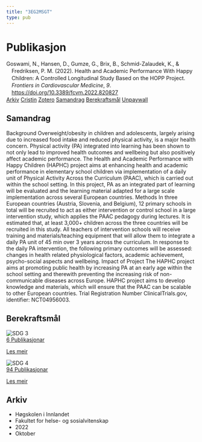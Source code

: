 ```yaml
---
title: "3EG2MSGT"
type: pub
---
```

<h1>Publikasjon</h1>
<article id="csl-bib-container-3EG2MSGT" class="csl-bib-container">
  <div class="csl-bib-body" style="line-height: 1.35; padding-left: 1em; text-indent:-1em;">
  <div class="csl-entry">Goswami, N., Hansen, D., Gumze, G., Brix, B., Schmid-Zalaudek, K., &amp; Fredriksen, P. M. (2022). Health and Academic Performance With Happy Children: A Controlled Longitudinal Study Based on the HOPP Project. <i>Frontiers in Cardiovascular Medicine</i>, <i>9</i>. <a href="https://doi.org/10.3389/fcvm.2022.820827">https://doi.org/10.3389/fcvm.2022.820827</a></div>
</div>
  <div class="csl-bib-buttons">
    <a href="#taxonomy-article-3EG2MSGT" class="csl-bib-button">Arkiv</a>
    <a href="https://app.cristin.no/results/show.jsf?id=2061719" alt="Cristin URL" class="csl-bib-button">Cristin</a>
    <a href="http://zotero.org/groups/5402882/items/3EG2MSGT" alt="Zotero URL" class="csl-bib-button">Zotero</a>
    <a href="#abstract-article-3EG2MSGT" class="csl-bib-button">Samandrag</a>
    <a href="#sdg-article-3EG2MSGT" class="csl-bib-button">Berekraftsmål</a>
    <a href="https://www.frontiersin.org/articles/10.3389/fcvm.2022.820827/pdf" class="csl-bib-button">Unpaywall</a>
  </div>
  <div id="csl-bib-meta-container-3EG2MSGT"></div>
</article>
<div id="csl-bib-meta-3EG2MSGT" class="csl-bib-meta">
  <article id="abstract-article-3EG2MSGT" class="abstract-article">
    <h1>Samandrag</h1>
    Background Overweight/obesity in children and adolescents, largely arising due to increased food intake and reduced physical activity, is a major health concern. Physical activity (PA) integrated into learning has been shown to not only lead to improved health outcomes and wellbeing but also positively affect academic performance. The Health and Academic Performance with Happy Children (HAPHC) project aims at enhancing health and academic performance in elementary school children via implementation of a daily unit of Physical Activity Across the Curriculum (PAAC), which is carried out within the school setting. In this project, PA as an integrated part of learning will be evaluated and the learning material adapted for a large scale implementation across several European countries. Methods In three European countries (Austria, Slovenia, and Belgium), 12 primary schools in total will be recruited to act as either intervention or control school in a large intervention study, which applies the PAAC pedagogy during lectures. It is estimated that, at least 3,000+ children across the three countries will be recruited in this study. All teachers of intervention schools will receive training and materials/teaching equipment that will allow them to integrate a daily PA unit of 45 min over 3 years across the curriculum. In response to the daily PA intervention, the following primary outcomes will be assessed: changes in health related physiological factors, academic achievement, psycho-social aspects and wellbeing. Impact of Project The HAPHC project aims at promoting public health by increasing PA at an early age within the school setting and therewith preventing the increasing risk of non-communicable diseases across Europe. HAPHC project aims to develop knowledge and materials, which will ensure that the PAAC can be scalable to other European countries. Trial Registration Number ClinicalTrials.gov, identifier: NCT04956003.
  </article>
  <article id="sdg-article-3EG2MSGT" class="sdg-article">
    <h1>Berekraftsmål</h1>
    <div class="sdg-container"><div id="sdg3" class="sdg"> <img src="{{< params subfolder >}}images/sdg/sdg03_no.png" class="image" alt="SDG 3"> <div class="sdg-overlay"> <a href="{{< params subfolder >}}no/archive/?sdg=3#archive" class="sdg-publication-count"><span>6</span> Publikasjonar</a> <p><a href="NA" class="sdg-read-more">Les meir</a></p> </div> </div> <div id="sdg4" class="sdg"> <img src="{{< params subfolder >}}images/sdg/sdg04_no.png" class="image" alt="SDG 4"> <div class="sdg-overlay"> <a href="{{< params subfolder >}}no/archive/?sdg=4#archive" class="sdg-publication-count"><span>94</span> Publikasjonar</a> <p><a href="NA" class="sdg-read-more">Les meir</a></p> </div> </div></div>
  </article>
  <article id="taxonomy-article-3EG2MSGT" class="taxonomy-article">
    <h1>Arkiv</h1>
    <ul>
      <li>Høgskolen i Innlandet</li>
      <li>Fakultet for helse- og sosialvitenskap</li>
      <li>2022</li>
      <li>Oktober</li>
    </ul>
  </article>
</div>
